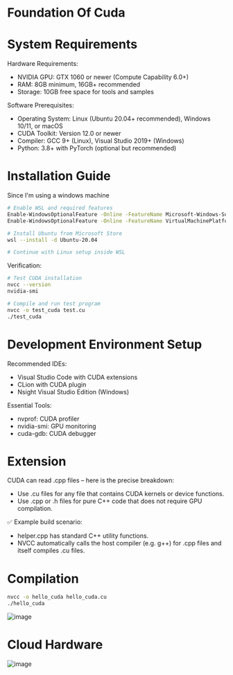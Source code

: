 # Foundation Of Cuda

# System Requirements

Hardware Requirements:
- NVIDIA GPU: GTX 1060 or newer (Compute Capability 6.0+)
- RAM: 8GB minimum, 16GB+ recommended
- Storage: 10GB free space for tools and samples

Software Prerequisites:
- Operating System: Linux (Ubuntu 20.04+ recommended), Windows 10/11, or macOS
- CUDA Toolkit: Version 12.0 or newer
- Compiler: GCC 9+ (Linux), Visual Studio 2019+ (Windows)
- Python: 3.8+ with PyTorch (optional but recommended)

# Installation Guide
Since I'm using a windows machine
```bash
# Enable WSL and required features
Enable-WindowsOptionalFeature -Online -FeatureName Microsoft-Windows-Subsystem-Linux
Enable-WindowsOptionalFeature -Online -FeatureName VirtualMachinePlatform

# Install Ubuntu from Microsoft Store
wsl --install -d Ubuntu-20.04

# Continue with Linux setup inside WSL
```
Verification:
```bash
# Test CUDA installation
nvcc --version
nvidia-smi

# Compile and run test program
nvcc -o test_cuda test.cu
./test_cuda
```
# Development Environment Setup
Recommended IDEs:
- Visual Studio Code with CUDA extensions
- CLion with CUDA plugin
- Nsight Visual Studio Edition (Windows)

Essential Tools:
- nvprof: CUDA profiler
- nvidia-smi: GPU monitoring
- cuda-gdb: CUDA debugger

# Extension 

CUDA can read .cpp files – here is the precise breakdown:
- Use .cu files for any file that contains CUDA kernels or device functions.
- Use .cpp or .h files for pure C++ code that does not require GPU compilation.

✅ Example build scenario:
- helper.cpp has standard C++ utility functions.
- NVCC automatically calls the host compiler (e.g. g++) for .cpp files and itself compiles .cu files.

# Compilation 
```bash
nvcc -o hello_cuda hello_cuda.cu
./hello_cuda
```
![image](https://github.com/user-attachments/assets/93e35a0e-1953-4feb-b78f-10f6dfc8a72a)

# Cloud Hardware
![image](https://github.com/user-attachments/assets/93cd227c-fed7-4095-bf37-b9ad6d6d90ce)


